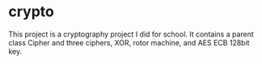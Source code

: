 # crypto
This project is a cryptography project I did for school. It contains a parent class Cipher and three ciphers, XOR, rotor machine, and AES ECB 128bit key.
